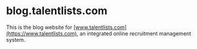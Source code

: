 # blog.talentlists.com

This is the blog website for [www.talentlists.com](https://www.talentlists.com), an integrated online recruitment management system.
